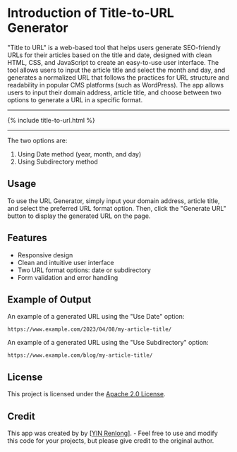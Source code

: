 # Introduction of Title-to-URL Generator
"Title to URL" is a web-based tool that helps users generate SEO-friendly URLs for their articles based on the title and date, designed with clean HTML, CSS, and JavaScript to create an easy-to-use user interface. The tool allows users to input the article title and select the month and day, and generates a normalized URL that follows the practices for URL structure and readability in popular CMS platforms (such as WordPress). The app allows users to input their domain address, article title, and choose between two options to generate a URL in a specific format. 

---

{% include title-to-url.html %}

---

The two options are:

1. Using Date method (year, month, and day)
2. Using Subdirectory method


## Usage

To use the URL Generator, simply input your domain address, article title, and select the preferred URL format option. Then, click the "Generate URL" button to display the generated URL on the page.

## Features

- Responsive design
- Clean and intuitive user interface
- Two URL format options: date or subdirectory
- Form validation and error handling

## Example of Output

An example of a generated URL using the "Use Date" option:

```
https://www.example.com/2023/04/08/my-article-title/
```

An example of a generated URL using the "Use Subdirectory" option:

```
https://www.example.com/blog/my-article-title/
```

## License

This project is licensed under the [Apache 2.0 License](LICENSE).

## Credit

This app was created by by [[YIN Renlong](https://github.com/YIN-Renlong)]. - Feel free to use and modify this code for your projects, but please give credit to the original author.

